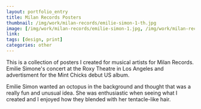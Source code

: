 ```yaml
---
layout: portfolio_entry
title: Milan Records Posters
thumbnail: /img/work/milan-records/emilie-simon-1-th.jpg
image: [/img/work/milan-records/emilie-simon-1.jpg, /img/work/milan-records/emilie-simon-poster.jpg, /img/work/milan-records/mint-chicks-1.jpg]
link: 
tags: [design, print]
categories: other
---
```


This is a collection of posters I created for musical artists for Milan Records. Emilie Simone's concert at the Roxy Theatre in Los Angeles and advertisment for the Mint Chicks debut US album.

Emilie Simon wanted an octopus in the background and thought that was a really fun and unusual idea. She was enthusiastic when seeing what I created and I enjoyed how they blended with her tentacle-like hair.
